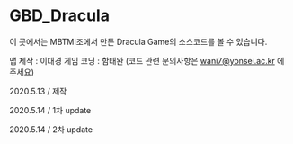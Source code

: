 # GBD_Dracula

이 곳에서는 MBTMI조에서 만든 Dracula Game의 소스코드를 볼 수 있습니다. 

맵 제작 : 이대경
게임 코딩 : 함태완
(코드 관련 문의사항은 wani7@yonsei.ac.kr 에 주세요)

2020.5.13 / 제작

2020.5.14 / 1차 update

2020.5.14 / 2차 update

